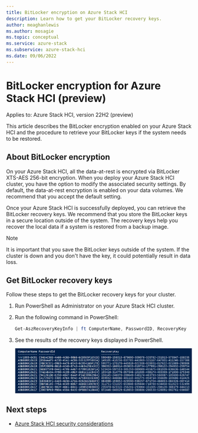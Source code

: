 ```yaml
---
title: BitLocker encryption on Azure Stack HCI
description: Learn how to get your BitLocker recovery keys.
author: meaghanlewis
ms.author: mosagie
ms.topic: conceptual
ms.service: azure-stack
ms.subservice: azure-stack-hci
ms.date: 09/06/2022
---
```


# BitLocker encryption for Azure Stack HCI (preview)

Applies to: Azure Stack HCI, version 22H2 (preview)

This article describes the BitLocker encryption enabled on your Azure Stack HCI and the procedure to retrieve your BitLocker keys if the system needs to be restored.

## About BitLocker encryption

On your Azure Stack HCI, all the data-at-rest is encrypted via BitLocker XTS-AES 256-bit encryption. When you deploy your Azure Stack HCI cluster, you have the option to modify the associated security settings. By default, the data-at-rest encryption is enabled on your data volumes. We recommend that you accept the default setting.

Once your Azure Stack HCI is successfully deployed, you can retrieve the BitLocker recovery keys. We recommend that you store the BitLocker keys in a secure location outside of the system. The recovery keys help you recover the local data if a system is restored from a backup image.

>[!NOTE]
>It is important that you save the BitLocker keys outside of the system. If the cluster is down and you don't have the key, it could potentially result in data loss.

## Get BitLocker recovery keys

Follow these steps to get the BitLocker recovery keys for your cluster.

1. Run PowerShell as Administrator on your Azure Stack HCI cluster.
2. Run the following command in PowerShell:

    ```powershell
    Get-AszRecoveryKeyInfo | ft ComputerName, PasswordID, RecoveryKey
    ```

3. See the results of the recovery keys displayed in PowerShell.

    ![Image showing a PowerShell window displaying recovery keys.](media/security-bitlocker/recovery-keys.png)

## Next steps

- [Azure Stack HCI security considerations](./security.md)
